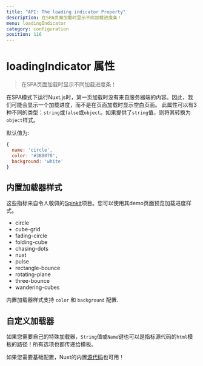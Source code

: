 ```yaml
---
title: "API: The loading indicator Property"
description: 在SPA页面加载时显示不同加载进度条！
menu: loadingIndicator
category: configuration
position: 116
---
```


# loadingIndicator 属性

> 在SPA页面加载时显示不同加载进度条！

在SPA模式下运行Nuxt.js时，第一页加载时没有来自服务器端的内容。因此，我们可能会显示一个加载进度，而不是在页面加载时显示空白页面。
此属性可以有3种不同的类型：`string`或`false`或`object`。如果提供了`string`值，则将其转换为`object`样式。

默认值为:
```js
{
  name: 'circle',
  color: '#3B8070',
  background: 'white'
}
```

## 内置加载器样式

这些指标来自令人敬佩的[Spinkit](http://tobiasahlin.com/spinkit)项目。您可以使用其demo页面预览加载进度样式。

- circle
- cube-grid
- fading-circle
- folding-cube
- chasing-dots
- nuxt
- pulse
- rectangle-bounce
- rotating-plane
- three-bounce
- wandering-cubes

内置加载器样式支持 `color` 和 `background` 配置.

## 自定义加载器

如果您需要自己的特殊加载器，`String`值或`Name`键也可以是指标源代码的`html`模板的路径！所有选项也都传递给模板。

如果您需要基础配置，Nuxt的内置[源代码](https://github.com/nuxt/nuxt.js/tree/dev/packages/vue-app/template/views/loading)也可用！
